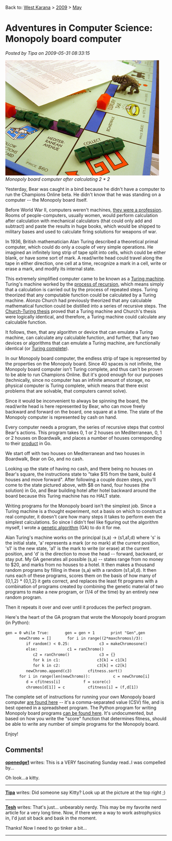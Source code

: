 Back to: [West Karana](/posts/westkarana.md) > [2009](/posts/2009/westkarana.md) > [May](./westkarana.md)
# Adventures in Computer Science: Monopoly board computer

*Posted by Tipa on 2009-05-31 08:33:15*

![Monopoly board computer](../../../uploads/2009/05/turingopoly.jpg "Monopoly board computer")  
*Monopoly board computer after calculating 2 * 2*

Yesterday, Bear was caught in a bind because he didn't have a computer to run the Champions Online beta. He didn't know that he was standing on a computer -- the Monopoly board itself.

Before World War II, computers weren't machines, [they were a profession](http://www.ieeeghn.org/wiki/index.php/Women_Computers_in_World_War_II). Rooms of people-computers, usually women, would perform calculation after calculation with mechanical calculators (that could only add and subtract) and paste the results in huge books, which would be shipped to military bases and used to calculate firing solutions for weapons of war.

In 1936, British mathematician Alan Turing described a theoretical primal computer, which could do only a couple of very simple operations. He imagined an infinitely long strip of tape split into cells, which could be either blank, or have some sort of mark. A read/write head could travel along the tape in either direction, one cell at a time, recognize a mark in a cell, write or erase a mark, and modify its internal state.

This extremely simplified computer came to be known as a [Turing machine](http://en.wikipedia.org/wiki/Turing_machine). Turing's machine worked by the [process of recursion](http://en.wikipedia.org/wiki/Recursion), which means simply that a calculation is carried out by the process of repeated steps. Turing theorized that any computable function could be calculated by a Turing machine. Alonzo Church had previously theorized that any calculable mathematical function could be distilled into a series of recursive steps. The [Church-Turing thesis](http://en.wikipedia.org/wiki/Church%E2%80%93Turing_thesis) proved that a Turing machine and Church's thesis were logically identical, and therefore, a Turing machine could calculate any calculable function.

It follows, then, that any algorithm or device that can emulate a Turing machine, can calculate any calculable function, and further, that any two devices or algorithms that can emulate a Turing machine, are functionally identical (or [Turing complete](http://en.wikipedia.org/wiki/Turing_completeness)).

In our Monopoly board computer, the endless strip of tape is represented by the properties on the Monopoly board. Since 40 spaces is not infinite, the Monopoly board computer isn't Turing complete, and thus can't be proven to be able to run Champions Online. But it's good enough for our purposes (technically, since no computer has an infinite amount of storage, no physical computer is Turing complete, which means that there exist problems that are solvable, that computers cannot solve).

Since it would be inconvenient to always be spinning the board, the read/write head is here represented by Bear, who can move freely backward and forward on the board, one square at a time. The state of the Monopoly computer is represented by cash on hand.

Every computer needs a program, the series of recursive steps that control Bear's actions. This program takes 0, 1 or 2 houses on Mediterranean, 0, 1 or 2 houses on Boardwalk, and places a number of houses corresponding to their [product](http://en.wikipedia.org/wiki/Product_(mathematics)) in Go.

We start off with two houses on Mediterranean and two houses in Boardwalk, Bear on Go, and no cash.

Looking up the state of having no cash, and there being no houses on Bear's square, the instructions state to "take $15 from the bank, build 4 houses and move forward". After following a couple dozen steps, you'll come to the state pictured above, with $8 on hand, four houses (the solution) in Go, and Bear building hotel after hotel backward around the board because this Turing machine has no HALT state.

Writing programs for the Monopoly board isn't the simplest job. Since a Turing machine is a thought experiment, not a basis on which to construct a real computer, it doesn't care how many steps it takes to perform even the simplest calculations. So since I didn't feel like figuring out the algorithm myself, I wrote a [genetic algorithm](http://en.wikipedia.org/wiki/Genetic_algorithm) (GA) to do it for me.

Alan Turing's machine works on the principal (s,a) -> (s1,a1,d) where 's' is the initial state, 'a' represents a mark (or no mark) at the current position, 's1' is the new state, 'a1' is the mark to write (or erase) at the current position, and 'd' is the direction to move the head -- forward, backward, or stay put. My GA generates all possible (s,a) -- states range from no money to $20, and marks from no houses to a hotel. It then makes a thousand random programs by filling in these (s,a) with a random (s1,a1,d). It then runs each of these programs, scores them on the basis of how many of {0,1,2} * {0,1,2} it gets correct, and replaces the least fit programs with a combination of programs created by combining the genetic material of two programs to make a new program, or (1/4 of the time) by an entirely new random program.

Then it repeats it over and over until it produces the perfect program.

Here's the heart of the GA program that wrote the Monopoly board program (in Python):

`gen = 0
while True:
      gen = gen + 1
      print "Gen",gen
      newChromo = []
      for i in range((2*maxchromos)/3):
         if random() < 0.25:
            c3 = makeChromosone()
         else:
            c1 = ranChromo()
            c2 = ranChromo()
            c3 = {}
            for k in c1:
               c3[k] = c1[k]
            for k in c2:
               c3[k] = c2[k]
         newChromo.append(c3)
      cfitness.sort()
      for i in range(len(newChromo)):
         c = newChromo[i]
         d = cfitness[i]
         f = score(c)
         chromos[d[1]] = c
         cfitness[i] = (f,d[1])
`

The complete set of instructions for running your own Monopoly board computer [are found here](../../../uploads/2009/05/fit09.txt) -- it's a comma-separated value (CSV) file, and is best opened in a spreadsheet program. The Python program for writing Monopoly board programs [can be found here](../../../uploads/2009/05/turing.zip). It's undocumented, but based on how you write the "score" function that determines fitness, should be able to write any number of simple programs for the Monopoly board.

Enjoy!

## Comments!

**[openedge1](http://simple-n-complex.blogspot.com/)** writes: This is a VERY fascinating Sunday read..I was compelled by...

Oh look...a kitty.

---

**[Tipa](https://chasingdings.com)** writes: Did someone say Kitty? Look up at the picture at the top right ;)

---

**[Tesh](http://tishtoshtesh.wordpress.com/)** writes: That's just... unbearably nerdy. This may be my favorite nerd article for a very long time. Now, if there were a way to work astrophysics in, I'd just sit back and bask in the moment.

Thanks! Now I need to go tinker a bit...

---

